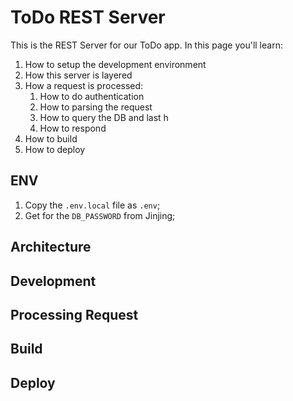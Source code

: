 # ToDo REST Server

This is the REST Server for our ToDo app. In this page you'll learn:

1. How to setup the development environment
2. How this server is layered
3. How a request is processed:
   1. How to do authentication
   2. How to parsing the request
   3. How to query the DB and last h
   4. How to respond
4. How to build
5. How to deploy

## ENV

1. Copy the `.env.local` file as `.env`;
2. Get for the `DB_PASSWORD` from Jinjing;

## Architecture

## Development

## Processing Request

## Build

## Deploy
